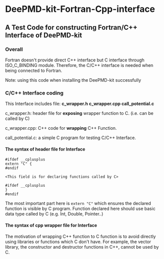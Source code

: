 # DeePMD-kit-Fortran-Cpp-interface

## A Test Code for constructing Fortran/C++ Interface of DeePMD-kit

### Overall
Fortran doesn't provide direct C++ interface but C interface through ISO_C_BINDING module.
Therefore, the C/C++ interface is needed when being connected to Fortran.

Note: using this code when installing the DeePMD-kit successfully

### C/C++ Interface coding
This Interface includes file: **c_wrapper.h c_wrapper.cpp call_potential.c**

c_wrapper.h: header file for **exposing** wrapper function to C. (i.e. can be called by C)

c_wrapper.cpp: C++ code for **wrapping** C++ Function. 

call_potential.c: a simple C program for testing C/C++ Interface.

#### The syntax of header file for Interface

```
#ifdef __cplusplus
extern "C" {
#endif

<This field is for declaring functions called by C>

#ifdef __cplusplus
}
#endif
```
The most important part here is `extern "C"` which ensures the declared function is visible by C program.
Function declared here should use basic data type called by C (e.g. Int, Double, Pointer..)

#### The syntax of cpp wrapper file for Interface

The motivation of wrapping C++ function to C function is to avoid directly using libraries or functions which C don't have.
For example, the vector library, the constructor and destructor functions in C++, cannot be used by C.



